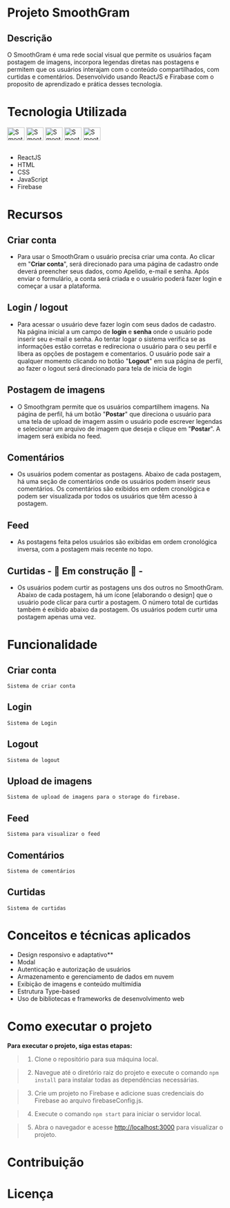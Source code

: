 # Projeto SmoothGram
## Descrição
O SmoothGram é uma rede social visual que permite os usuários façam postagem de imagens, incorpora legendas diretas nas postagens e permitem que os usuários interajam com o conteúdo compartilhados, com curtidas e comentários. Desenvolvido usando ReactJS e Firabase com o proposito de aprendizado e prática desses tecnologia.   

# Tecnologia Utilizada
<div style="display: inline_block">
    <img 
        align="center" 
        alt="Smooth-React" 
        height="30" 
        width="40" 
        src="https://cdn.jsdelivr.net/gh/devicons/devicon/icons/react/react-original.svg"
    >
    <img 
        align="center" 
        alt="Smooth-HTML" 
        height="30" 
        width="40" 
        src="https://cdn.jsdelivr.net/gh/devicons/devicon/icons/html5/html5-original.svg"
    >
    <img 
        align="center"
        alt="Smooth-CSS" 
        height="30" 
        width="40" 
        src="https://cdn.jsdelivr.net/gh/devicons/devicon/icons/css3/css3-original.svg"
    >
    <img 
        align="center" 
        alt="Smooth-Js" 
        height="30" 
        width="40" 
        src="https://cdn.jsdelivr.net/gh/devicons/devicon/icons/javascript/javascript-original.svg"
    >
    <img 
        align="center" 
        alt="Smooth-Firebase" 
        height="30" 
        width="40" 
        src="https://cdn.jsdelivr.net/gh/devicons/devicon/icons/firebase/firebase-plain.svg"
    >
</div><br>

- ReactJS 
- HTML
- CSS
- JavaScript
- Firebase

# Recursos

 ## Criar conta
 - Para usar o SmoothGram o usuário precisa criar uma conta. Ao clicar em "__Criar conta__", será direcionado para uma página de cadastro onde deverá preencher seus dados, como Apelido, e-mail e senha. Após enviar o formulário, a conta será criada e o usuário poderá fazer login e começar a usar a plataforma.

 ## Login / logout
 - Para acessar o usuário deve fazer login com seus dados de cadastro. Na página inicial a um campo de __login__ e __senha__ onde o usuário pode inserir seu e-mail e senha. Ao tentar logar o sistema verifica se as informações estão corretas e redireciona o usuário para o seu perfil e libera as opções de postagem e comentarios. O usuário pode sair a qualquer momento clicando no botão "__Logout__" em sua página de perfil, ao fazer o logout será direcionado para tela de inicia de login

 ##  Postagem de imagens
 - O Smoothgram permite que os usuários compartilhem imagens. Na página de perfil, há um botão "__Postar__" que direciona o usuário para uma tela de upload de imagem assim o usuário pode escrever legendas e selecionar um arquivo de imagem que deseja e clique em "__Postar__". A imagem será exibida no feed.

 ## Comentários
 - Os usuários podem comentar as postagens. Abaixo de cada postagem, há uma seção de comentários onde os usuários podem inserir seus comentários. Os comentários são exibidos em ordem cronológica e podem ser visualizada por todos os usuários que têm acesso à postagem.

 ## Feed
 - As postagens feita pelos usuários são exibidas em ordem cronológica inversa, com a postagem mais recente no topo.

 ## Curtidas  - 🚧 Em construção 🚧 -
 - Os usuários podem curtir as postagens uns dos outros no SmoothGram. Abaixo de cada postagem, há um ícone [elaborando o design] que o usuário pode clicar para curtir a postagem. O número total de curtidas também é exibido abaixo da postagem. Os usuários podem curtir uma postagem apenas uma vez.

# Funcionalidade

## Criar conta
    Sistema de criar conta

## Login
    Sistema de Login

## Logout
    Sistema de logout

## Upload de imagens
    Sistema de upload de imagens para o storage do firebase.

## Feed
    Sistema para visualizar o feed

## Comentários
    Sistema de comentários

## Curtidas
    Sistema de curtidas

# Conceitos e técnicas aplicados
- Design responsivo e adaptativo**
- Modal
- Autenticação e autorização de usuários
- Armazenamento e gerenciamento de dados em nuvem
- Exibição de imagens e conteúdo multimídia
- Estrutura Type-based
- Uso de bibliotecas e frameworks de desenvolvimento web

# Como executar o projeto

__Para executar o projeto, siga estas etapas:__

> 1. Clone o repositório para sua máquina local.

> 2. Navegue até o diretório raiz do projeto e execute o comando `npm install` para instalar todas as dependências necessárias.

> 3. Crie um projeto no Firebase e adicione suas credenciais do Firebase ao arquivo firebaseConfig.js.

> 4. Execute o comando `npm start` para iniciar o servidor local.

> 5. Abra o navegador e acesse [http://localhost:3000](http://localhost:3000) para visualizar o projeto.


# Contribuição
# Licença